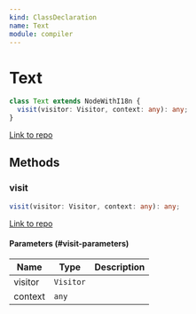 ```yaml
---
kind: ClassDeclaration
name: Text
module: compiler
---
```


# Text

```ts
class Text extends NodeWithI18n {
  visit(visitor: Visitor, context: any): any;
}
```

[Link to repo](https://github.com/timdeschryver/angular/blob/master/packages/compiler/src/ml_parser/ast.ts#L23-L30)

## Methods

### visit

```ts
visit(visitor: Visitor, context: any): any;
```

[Link to repo](https://github.com/timdeschryver/angular/blob/master/packages/compiler/src/ml_parser/ast.ts#L27-L29)

#### Parameters (#visit-parameters)

| Name    | Type      | Description |
| ------- | --------- | ----------- |
| visitor | `Visitor` |             |
| context | `any`     |             |
